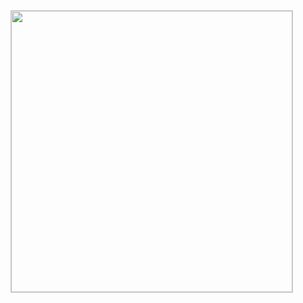 <!DOCTYPE html>
<html>
	<head>
		<meta charset="UTF-8">
		<title></title>
		<style type="text/css">
			*{
				padding:0px;margin:0px;
			}
			.smallpic{
				width: 450px;
				height: 450px;
				border: 1px solid #ccc;
				position: relative;
			}
			.smallpic img{
				width: 450px;
				height: 450px;
			}
			.mask{
				position: absolute;
				left:0px;top:0px;
				width: 50px;
				height: 50px;
				background: rgba(169,255,0,0.5);
				visibility: hidden;
			}
			.bigpic{
				width: 600px;
				height: 600px;
				border: 1px solid #ccc;
				position: absolute;
				left:455px;
				top:0px;
				overflow: hidden;
				visibility: hidden;
			}
			.bigpic img{
				position: absolute;
				left:0px;
				top:0px;
			}
		</style>
	</head>
	<body>
		<div class="smallpic" id="smallpic">
			<img src="telphone.png"/>
			<div class="mask" id="mask"></div>
		</div>
		<div class="bigpic" id="bigpic">
			<img src="telphone.png" id="img1"/>
		</div>
		<script type="text/javascript">
			var oSmallPic=document.getElementById('smallpic');//小图
			var oMask=document.getElementById('mask');//小芳
			var oBigPic=document.getElementById('bigpic');//大芳
			var oImg1=document.getElementById('img1');//大图
			//小方/大方=小图/大图=scale
			oSmallPic.onmouseover=function(){
				//让小芳和大芳显示
				oMask.style.visibility='visible';
				oBigPic.style.visibility='visible';
				//求小芳的尺寸
				oMask.style.width=oBigPic.offsetWidth*oSmallPic.offsetWidth/oImg1.offsetWidth+'px';
				oMask.style.height=oBigPic.offsetHeight*oSmallPic.offsetHeight/oImg1.offsetHeight+'px';
				//求比例:倍数
				var scale=oBigPic.offsetWidth/oMask.offsetWidth;
				
				this.onmousemove=function(ev){
					var ev=ev||window.event;
					//让鼠标移动的放置在盒子的中间
					var l=ev.clientX-oMask.offsetWidth/2;
					var t=ev.clientY-oMask.offsetHeight/2;
					if(l<0){
						l=0;
					}else if(l>=oSmallPic.offsetWidth-oMask.offsetWidth){
						l=oSmallPic.offsetWidth-oMask.offsetWidth;
					}
					
					if(t<0){
						t=0;
					}else if(t>=oSmallPic.offsetHeight-oMask.offsetHeight){
						t=oSmallPic.offsetHeight-oMask.offsetHeight;
					}
					//判断小芳不能移出小图的范围。
					//赋值给小芳
					oMask.style.left=l+'px';
					oMask.style.top=t+'px';
					//将对应比例赋给大图
					oImg1.style.left=-l*scale+'px';
					oImg1.style.top=-t*scale+'px';
					
				}
			}
			
			oSmallPic.onmouseout=function(){
				oMask.style.visibility='hidden';
				oBigPic.style.visibility='hidden';
			}
		</script>
	</body>
</html>

